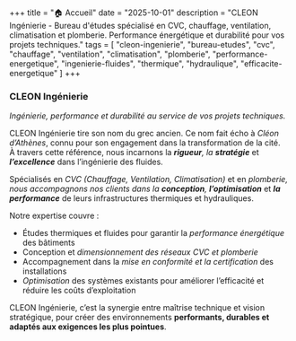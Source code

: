 +++
title = "🏠 Accueil"
date = "2025-10-01"
description = "CLEON Ingénierie - Bureau d'études spécialisé en CVC, chauffage, ventilation, climatisation et plomberie. Performance énergétique et durabilité pour vos projets techniques."
tags = [
    "cleon-ingenierie",
    "bureau-etudes",
    "cvc",
    "chauffage",
    "ventilation",
    "climatisation",
    "plomberie",
    "performance-energetique",
    "ingenierie-fluides",
    "thermique",
    "hydraulique",
    "efficacite-energetique"
]
+++

### CLEON Ingénierie

_Ingénierie, performance et durabilité au service de vos projets techniques._

CLEON Ingénierie tire son nom du grec ancien. Ce nom fait écho à _Cléon d’Athènes_, connu pour son engagement dans la transformation de la cité.  
À travers cette référence, nous incarnons la _**rigueur**, la **stratégie**_ et _**l’excellence**_ dans l’ingénierie des fluides.

Spécialisés en _CVC (Chauffage, Ventilation, Climatisation)_ et en _plomberie, nous accompagnons nos clients dans la **conception**, **l’optimisation**_ et _**la performance**_ de leurs infrastructures thermiques et hydrauliques.

Notre expertise couvre :

- Études thermiques et fluides pour garantir la _performance énergétique_ des bâtiments
- Conception et _dimensionnement des réseaux CVC et plomberie_
- Accompagnement dans la _mise en conformité et la certification_ des installations
- _Optimisation_ des systèmes existants pour améliorer l’efficacité et réduire les coûts d’exploitation

CLEON Ingénierie, c’est la synergie entre maîtrise technique et vision stratégique, pour créer des environnements **performants, durables et adaptés aux exigences les plus pointues**.
